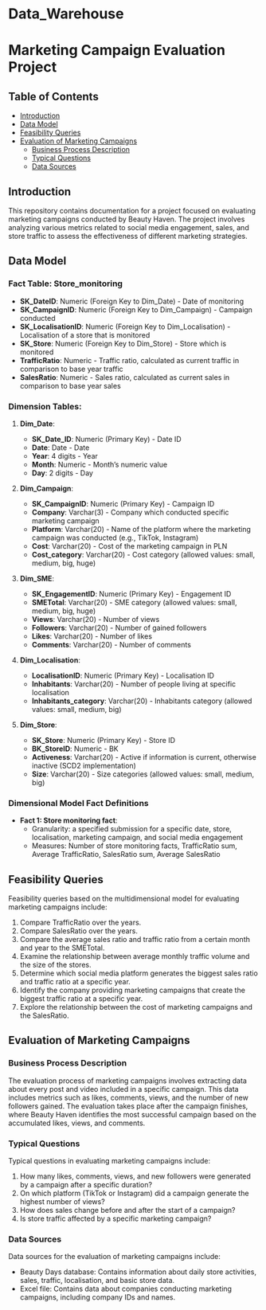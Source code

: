 # Data_Warehouse
# Marketing Campaign Evaluation Project

## Table of Contents

- [Introduction](#introduction)
- [Data Model](#data-model)
- [Feasibility Queries](#feasibility-queries)
- [Evaluation of Marketing Campaigns](#evaluation-of-marketing-campaigns)
  - [Business Process Description](#business-process-description)
  - [Typical Questions](#typical-questions)
  - [Data Sources](#data-sources)

## Introduction

This repository contains documentation for a project focused on evaluating marketing campaigns conducted by Beauty Haven. The project involves analyzing various metrics related to social media engagement, sales, and store traffic to assess the effectiveness of different marketing strategies.

## Data Model

### Fact Table: Store_monitoring

- **SK_DateID**: Numeric (Foreign Key to Dim_Date) - Date of monitoring
- **SK_CampaignID**: Numeric (Foreign Key to Dim_Campaign) - Campaign conducted
- **SK_LocalisationID**: Numeric (Foreign Key to Dim_Localisation) - Localisation of a store that is monitored
- **SK_Store**: Numeric (Foreign Key to Dim_Store) - Store which is monitored
- **TrafficRatio**: Numeric - Traffic ratio, calculated as current traffic in comparison to base year traffic
- **SalesRatio**: Numeric - Sales ratio, calculated as current sales in comparison to base year sales

### Dimension Tables:

1. **Dim_Date**:
   - **SK_Date_ID**: Numeric (Primary Key) - Date ID
   - **Date**: Date - Date
   - **Year**: 4 digits - Year
   - **Month**: Numeric - Month’s numeric value
   - **Day**: 2 digits - Day

2. **Dim_Campaign**:
   - **SK_CampaignID**: Numeric (Primary Key) - Campaign ID
   - **Company**: Varchar(3) - Company which conducted specific marketing campaign
   - **Platform**: Varchar(20) - Name of the platform where the marketing campaign was conducted (e.g., TikTok, Instagram)
   - **Cost**: Varchar(20) - Cost of the marketing campaign in PLN
   - **Cost_category**: Varchar(20) - Cost category (allowed values: small, medium, big, huge)

3. **Dim_SME**:
   - **SK_EngagementID**: Numeric (Primary Key) - Engagement ID
   - **SMETotal**: Varchar(20) - SME category (allowed values: small, medium, big, huge)
   - **Views**: Varchar(20) - Number of views
   - **Followers**: Varchar(20) - Number of gained followers
   - **Likes**: Varchar(20) - Number of likes
   - **Comments**: Varchar(20) - Number of comments

4. **Dim_Localisation**:
   - **LocalisationID**: Numeric (Primary Key) - Localisation ID
   - **Inhabitants**: Varchar(20) - Number of people living at specific localisation
   - **Inhabitants_category**: Varchar(20) - Inhabitants category (allowed values: small, medium, big)

5. **Dim_Store**:
   - **SK_Store**: Numeric (Primary Key) - Store ID
   - **BK_StoreID**: Numeric - BK
   - **Activeness**: Varchar(20) - Active if information is current, otherwise inactive (SCD2 implementation)
   - **Size**: Varchar(20) - Size categories (allowed values: small, medium, big)

### Dimensional Model Fact Definitions

- **Fact 1: Store monitoring fact**:
  - Granularity: a specified submission for a specific date, store, localisation, marketing campaign, and social media engagement
  - Measures: Number of store monitoring facts, TrafficRatio sum, Average TrafficRatio, SalesRatio sum, Average SalesRatio

## Feasibility Queries

Feasibility queries based on the multidimensional model for evaluating marketing campaigns include:

1. Compare TrafficRatio over the years.
2. Compare SalesRatio over the years.
3. Compare the average sales ratio and traffic ratio from a certain month and year to the SMETotal.
4. Examine the relationship between average monthly traffic volume and the size of the stores.
5. Determine which social media platform generates the biggest sales ratio and traffic ratio at a specific year.
6. Identify the company providing marketing campaigns that create the biggest traffic ratio at a specific year.
7. Explore the relationship between the cost of marketing campaigns and the SalesRatio.

## Evaluation of Marketing Campaigns

### Business Process Description

The evaluation process of marketing campaigns involves extracting data about every post and video included in a specific campaign. This data includes metrics such as likes, comments, views, and the number of new followers gained. The evaluation takes place after the campaign finishes, where Beauty Haven identifies the most successful campaign based on the accumulated likes, views, and comments.

### Typical Questions

Typical questions in evaluating marketing campaigns include:

1. How many likes, comments, views, and new followers were generated by a campaign after a specific duration?
2. On which platform (TikTok or Instagram) did a campaign generate the highest number of views?
3. How does sales change before and after the start of a campaign?
4. Is store traffic affected by a specific marketing campaign?

### Data Sources

Data sources for the evaluation of marketing campaigns include:

- Beauty Days database: Contains information about daily store activities, sales, traffic, localisation, and basic store data.
- Excel file: Contains data about companies conducting marketing campaigns, including company IDs and names.
